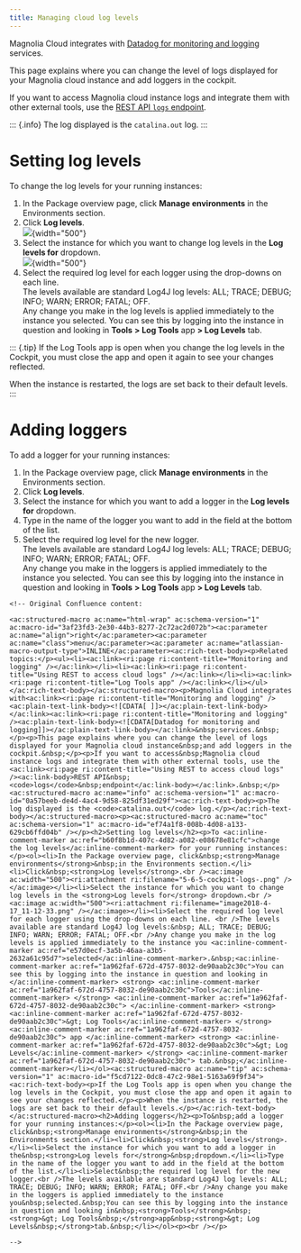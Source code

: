 ```yaml
---
title: Managing cloud log levels
---
```


Magnolia Cloud integrates with
[](/Magnolia+Cloud/Managing+environments+using+the+Magnolia+cockpit/Monitoring+and+logging)
[Datadog for monitoring and
logging](/Magnolia+Cloud/Managing+environments+using+the+Magnolia+cockpit/Monitoring+and+logging)
services.

This page explains where you can change the level of logs displayed for
your Magnolia cloud instance and add loggers in the cockpit.

If you want to access Magnolia cloud instance logs and integrate them
with other external tools, use the [REST API `logs`
endpoint](/Magnolia+Cloud/Managing+environments+using+the+Magnolia+cockpit/Monitoring+and+logging/Using+REST+to+access+cloud+logs).

::: {.info}
The log displayed is the `catalina.out` log.
:::

[](!toc)

Setting log levels
==================

To change the log levels for your running instances:

1.  In the Package overview page, click **Manage environments** in the
    Environments section.
2.  Click **Log levels**.\
    ![](/assets/cloud/5-6-5-cockpit-logs-.png){width="500"}
3.  Select the instance for which you want to change log levels in the
    **Log levels for** dropdown.\
    ![](/assets/cloud/image2018-4-17_11-12-33.png){width="500"}
4.  Select the required log level for each logger using the drop-downs
    on each line.\
    The levels available are standard Log4J log levels: ALL; TRACE;
    DEBUG; INFO; WARN; ERROR; FATAL; OFF.\
    Any change you make in the log levels is applied immediately to the
    instance you selected. You can see this by logging into the instance
    in question and looking in **Tools** **\> Log Tools** app **\> Log
    Levels** tab.

::: {.tip}
If the Log Tools app is open when you change the log levels in the
Cockpit, you must close the app and open it again to see your changes
reflected.

When the instance is restarted, the logs are set back to their default
levels.
:::

Adding loggers
==============

To add a logger for your running instances:

1.  In the Package overview page, click **Manage environments** in the
    Environments section.
2.  Click **Log levels**.
3.  Select the instance for which you want to add a logger in the **Log
    levels for** dropdown.
4.  Type in the name of the logger you want to add in the field at the
    bottom of the list.
5.  Select the required log level for the new logger.\
    The levels available are standard Log4J log levels: ALL; TRACE;
    DEBUG; INFO; WARN; ERROR; FATAL; OFF.\
    Any change you make in the loggers is applied immediately to the
    instance you selected. You can see this by logging into the instance
    in question and looking in **Tools** **\> Log Tools** app **\> Log
    Levels** tab.

```{=html}
<!-- Original Confluence content:

<ac:structured-macro ac:name="html-wrap" ac:schema-version="1" ac:macro-id="3af23fd3-2e30-44b3-8277-2c72ac2d072b"><ac:parameter ac:name="align">right</ac:parameter><ac:parameter ac:name="class">menu</ac:parameter><ac:parameter ac:name="atlassian-macro-output-type">INLINE</ac:parameter><ac:rich-text-body><p>Related topics:</p><ul><li><ac:link><ri:page ri:content-title="Monitoring and logging" /></ac:link></li><li><ac:link><ri:page ri:content-title="Using REST to access cloud logs" /></ac:link></li><li><ac:link><ri:page ri:content-title="Log Tools app" /></ac:link></li></ul></ac:rich-text-body></ac:structured-macro><p>Magnolia Cloud integrates with<ac:link><ri:page ri:content-title="Monitoring and logging" /><ac:plain-text-link-body><![CDATA[ ]]></ac:plain-text-link-body></ac:link><ac:link><ri:page ri:content-title="Monitoring and logging" /><ac:plain-text-link-body><![CDATA[Datadog for monitoring and logging]]></ac:plain-text-link-body></ac:link>&nbsp;services.&nbsp;</p><p>This page explains where you can change the level of logs displayed for your Magnolia cloud instance&nbsp;and add loggers in the cockpit.&nbsp;</p><p>If you want to access&nbsp;Magnolia cloud instance logs and integrate them with other external tools, use the <ac:link><ri:page ri:content-title="Using REST to access cloud logs" /><ac:link-body>REST API&nbsp;<code>logs</code>&nbsp;endpoint</ac:link-body></ac:link>.&nbsp;</p><ac:structured-macro ac:name="info" ac:schema-version="1" ac:macro-id="0a57beeb-de4d-4ac4-9d58-825df31ed29f"><ac:rich-text-body><p>The log displayed is the <code>catalina.out</code> log.</p></ac:rich-text-body></ac:structured-macro><p><ac:structured-macro ac:name="toc" ac:schema-version="1" ac:macro-id="ef74a1f8-008b-4d08-a133-629cb6ffd04b" /></p><h2>Setting log levels</h2><p>To <ac:inline-comment-marker ac:ref="b60f8b1d-407c-4d82-a082-e08678e81cfc">change the log levels</ac:inline-comment-marker> for your running instances:</p><ol><li>In the Package overview page, click&nbsp;<strong>Manage environments</strong>&nbsp;in the Environments section.</li><li>Click&nbsp;<strong>Log levels</strong>.<br /><ac:image ac:width="500"><ri:attachment ri:filename="5-6-5-cockpit-logs-.png" /></ac:image></li><li>Select the instance for which you want to change log levels in the <strong>Log levels for</strong> dropdown.<br /><ac:image ac:width="500"><ri:attachment ri:filename="image2018-4-17_11-12-33.png" /></ac:image></li><li>Select the required log level for each logger using the drop-downs on each line. <br />The levels available are standard Log4J log levels:&nbsp; ALL; TRACE; DEBUG; INFO; WARN; ERROR; FATAL; OFF.<br />Any change you make in the log levels is applied immediately to the instance you <ac:inline-comment-marker ac:ref="e57d0ecf-3a5b-46aa-a3b5-2632a61c95d7">selected</ac:inline-comment-marker>.&nbsp;<ac:inline-comment-marker ac:ref="1a962faf-672d-4757-8032-de90aab2c30c">You can see this by logging into the instance in question and looking in </ac:inline-comment-marker> <strong> <ac:inline-comment-marker ac:ref="1a962faf-672d-4757-8032-de90aab2c30c">Tools</ac:inline-comment-marker> </strong> <ac:inline-comment-marker ac:ref="1a962faf-672d-4757-8032-de90aab2c30c"> </ac:inline-comment-marker> <strong> <ac:inline-comment-marker ac:ref="1a962faf-672d-4757-8032-de90aab2c30c">&gt; Log Tools</ac:inline-comment-marker> </strong> <ac:inline-comment-marker ac:ref="1a962faf-672d-4757-8032-de90aab2c30c"> app </ac:inline-comment-marker> <strong> <ac:inline-comment-marker ac:ref="1a962faf-672d-4757-8032-de90aab2c30c">&gt; Log Levels</ac:inline-comment-marker> </strong> <ac:inline-comment-marker ac:ref="1a962faf-672d-4757-8032-de90aab2c30c"> tab.&nbsp;</ac:inline-comment-marker></li></ol><ac:structured-macro ac:name="tip" ac:schema-version="1" ac:macro-id="f5cd7122-0dc8-47c2-98e1-5163a69f9f34"><ac:rich-text-body><p>If the Log Tools app is open when you change the log levels in the Cockpit, you must close the app and open it again to see your changes reflected.</p><p>When the instance is restarted, the logs are set back to their default levels.</p></ac:rich-text-body></ac:structured-macro><h2>Adding loggers</h2><p>To&nbsp;add a logger for your running instances:</p><ol><li>In the Package overview page, click&nbsp;<strong>Manage environments</strong>&nbsp;in the Environments section.</li><li>Click&nbsp;<strong>Log levels</strong>.</li><li>Select the instance for which you want to add a logger in the&nbsp;<strong>Log levels for</strong>&nbsp;dropdown.</li><li>Type in the name of the logger you want to add in the field at the bottom of the list.</li><li>Select&nbsp;the required log level for the new logger.<br />The levels available are standard Log4J log levels: ALL; TRACE; DEBUG; INFO; WARN; ERROR; FATAL; OFF.<br />Any change you make in the loggers is applied immediately to the instance you&nbsp;selected.&nbsp;You can see this by logging into the instance in question and looking in&nbsp;<strong>Tools</strong>&nbsp;<strong>&gt; Log Tools&nbsp;</strong>app&nbsp;<strong>&gt; Log Levels&nbsp;</strong>tab.&nbsp;</li></ol><p><br /></p>

-->
```
